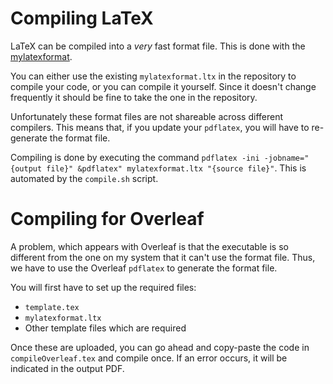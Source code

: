 # Compiling LaTeX

LaTeX can be compiled into a *very* fast format file. This is done with the [mylatexformat](https://ctan.org/pkg/mylatexformat).

You can either use the existing `mylatexformat.ltx` in the repository to compile your code, or you can compile it yourself. Since it doesn't change frequently it should be fine to take the one in the repository.

Unfortunately these format files are not shareable across different compilers. This means that, if you update your `pdflatex`, you will have to re-generate the format file.

Compiling is done by executing the command `pdflatex -ini -jobname="{output file}" &pdflatex" mylatexformat.ltx "{source file}"`. This is automated by the `compile.sh` script.

# Compiling for Overleaf

A problem, which appears with Overleaf is that the executable is so different from the one on my system that it can't use the format file. Thus, we have to use the Overleaf `pdflatex` to generate the format file. 

You will first have to set up the required files:
- `template.tex`
- `mylatexformat.ltx`
- Other template files which are required

Once these are uploaded, you can go ahead and copy-paste the code in `compileOverleaf.tex` and compile once. If an error occurs, it will be indicated in the output PDF.

